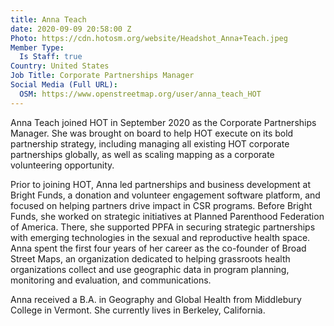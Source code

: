 ```yaml
---
title: Anna Teach
date: 2020-09-09 20:58:00 Z
Photo: https://cdn.hotosm.org/website/Headshot_Anna+Teach.jpeg
Member Type:
  Is Staff: true
Country: United States
Job Title: Corporate Partnerships Manager
Social Media (Full URL):
  OSM: https://www.openstreetmap.org/user/anna_teach_HOT
---
```


Anna Teach joined HOT in September 2020 as the Corporate Partnerships Manager. She was brought on board to help HOT execute on its bold partnership strategy, including managing all existing HOT corporate partnerships globally, as well as scaling mapping as a corporate volunteering opportunity. 

Prior to joining HOT, Anna led partnerships and business development at Bright Funds, a donation and volunteer engagement software platform, and focused on helping partners drive impact in CSR programs. Before Bright Funds, she worked on strategic initiatives at Planned Parenthood Federation of America. There, she supported PPFA in securing strategic partnerships with emerging technologies in the sexual and reproductive health space. Anna spent the first four years of her career as the co-founder of Broad Street Maps, an organization dedicated to helping grassroots health organizations collect and use geographic data in program planning, monitoring and evaluation, and communications. 

Anna received a B.A. in Geography and Global Health from Middlebury College in Vermont. She currently lives in Berkeley, California. 
